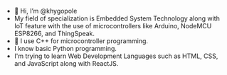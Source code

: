 - 👋 Hi, I’m @khygopole
- My field of specialization is Embedded System Technology along with IoT feature with the use of microcontrollers like Arduino, NodeMCU ESP8266, and ThingSpeak.
- 👀 I use C++ for microcontroller programming.
- I know basic Python programming.
- I'm trying to learn Web Development Languages such as HTML, CSS, and JavaScript along with ReactJS.
<!---
khygopole/khygopole is a ✨ special ✨ repository because its `README.md` (this file) appears on your GitHub profile.
You can click the Preview link to take a look at your changes.
--->
